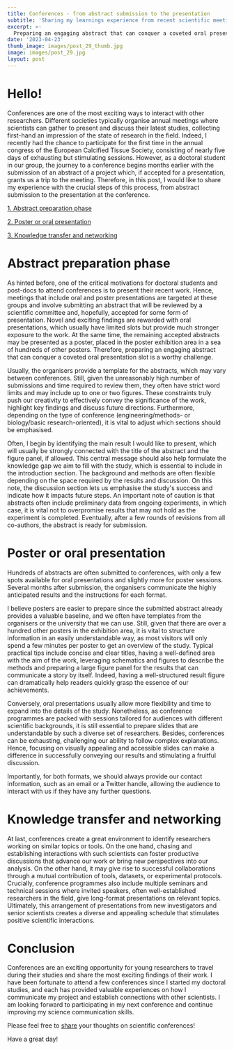 ```yaml
---
title: Conferences - from abstract submission to the presentation
subtitle: 'Sharing my learnings experience from recent scientific meetings.'
excerpt: >-
  Preparing an engaging abstract that can conquer a coveted oral presentation slot is a worthy challenge.
date: '2023-04-23'
thumb_image: images/post_29_thumb.jpg
image: images/post_29.jpg
layout: post
---
```



# Hello!

Conferences are one of the most exciting ways to interact with other researchers. Different societies typically organise annual meetings where scientists can gather to present and discuss their latest studies, collecting first-hand an impression of the state of research in the field. Indeed, I recently had the chance to participate for the first time in the annual congress of the European Calcified Tissue Society, consisting of nearly five days of exhausting but stimulating sessions. However, as a doctoral student in our group, the journey to a conference begins months earlier with the submission of an abstract of a project which, if accepted for a presentation, grants us a trip to the meeting. Therefore, in this post, I would like to share my experience with the crucial steps of this process, from abstract submission to the presentation at the conference.


[1. Abstract preparation phase](#abstract_prep)

[2. Poster or oral presentation](#poster_pres)

[3. Knowledge transfer and networking](#network)

# <a name="abstract_prep">Abstract preparation phase</a>

As hinted before, one of the critical motivations for doctoral students and post-docs to attend conferences is to present their recent work. Hence, meetings that include oral and poster presentations are targeted at these groups and involve submitting an abstract that will be reviewed by a scientific committee and, hopefully, accepted for some form of presentation. Novel and exciting findings are rewarded with oral presentations, which usually have limited slots but provide much stronger exposure to the work. At the same time, the remaining accepted abstracts may be presented as a poster, placed in the poster exhibition area in a sea of hundreds of other posters. Therefore, preparing an engaging abstract that can conquer a coveted oral presentation slot is a worthy challenge.

Usually, the organisers provide a template for the abstracts, which may vary between conferences. Still, given the unreasonably high number of submissions and time required to review them, they often have strict word limits and may include up to one or two figures. These constraints truly push our creativity to effectively convey the significance of the work, highlight key findings and discuss future directions. Furthermore, depending on the type of conference (engineering/methods- or biology/basic research-oriented), it is vital to adjust which sections should be emphasised.

Often, I begin by identifying the main result I would like to present, which will usually be strongly connected with the title of the abstract and the figure panel, if allowed. This central message should also help formulate the knowledge gap we aim to fill with the study, which is essential to include in the introduction section. The background and methods are often flexible depending on the space required by the results and discussion. On this note, the discussion section lets us emphasise the study's success and indicate how it impacts future steps. An important note of caution is that abstracts often include preliminary data from ongoing experiments, in which case, it is vital not to overpromise results that may not hold as the experiment is completed. Eventually, after a few rounds of revisions from all co-authors, the abstract is ready for submission.

# <a name="poster_pres">Poster or oral presentation</a>

Hundreds of abstracts are often submitted to conferences, with only a few spots available for oral presentations and slightly more for poster sessions. Several months after submission, the organisers communicate the highly anticipated results and the instructions for each format.

I believe posters are easier to prepare since the submitted abstract already provides a valuable baseline, and we often have templates from the organisers or the university that we can use. Still, given that there are over a hundred other posters in the exhibition area, it is vital to structure information in an easily understandable way, as most visitors will only spend a few minutes per poster to get an overview of the study. Typical practical tips include concise and clear titles, having a well-defined area with the aim of the work, leveraging schematics and figures to describe the methods and preparing a large figure panel for the results that can communicate a story by itself. Indeed, having a well-structured result figure can dramatically help readers quickly grasp the essence of our achievements. 

Conversely, oral presentations usually allow more flexibility and time to expand into the details of the study. Nonetheless, as conference programmes are packed with sessions tailored for audiences with different scientific backgrounds, it is still essential to prepare slides that are understandable by such a diverse set of researchers. Besides, conferences can be exhausting, challenging our ability to follow complex explanations. Hence, focusing on visually appealing and accessible slides can make a difference in successfully conveying our results and stimulating a fruitful discussion.

Importantly, for both formats, we should always provide our contact information, such as an email or a Twitter handle, allowing the audience to interact with us if they have any further questions.


# <a name="network">Knowledge transfer and networking</a>

At last, conferences create a great environment to identify researchers working on similar topics or tools. On the one hand, chasing and establishing interactions with such scientists can foster productive discussions that advance our work or bring new perspectives into our analysis. On the other hand, it may give rise to successful collaborations through a mutual contribution of tools, datasets, or experimental protocols. Crucially, conference programmes also include multiple seminars and technical sessions where invited speakers, often well-established researchers in the field, give long-format presentations on relevant topics. Ultimately, this arrangement of presentations from new investigators and senior scientists creates a diverse and appealing schedule that stimulates positive scientific interactions.


# Conclusion

Conferences are an exciting opportunity for young researchers to travel during their studies and share the most exciting findings of their work. I have been fortunate to attend a few conferences since I started my doctoral studies, and each has provided valuable experiences on how I communicate my project and establish connections with other scientists. I am looking forward to participating in my next conference and continue improving my science communication skills.

Please feel free to [share](https://twitter.com/_franciscomcm) your thoughts on scientific conferences!

Have a great day!
